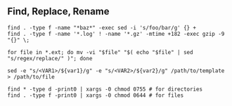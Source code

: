 ## Find, Replace, Rename

    find . -type f -name "*baz*" -exec sed -i 's/foo/bar/g' {} +
    find . -type f -name '*.log' ! -name '*.gz' -mtime +182 -exec gzip -9 "{}" \;

    for file in *.ext; do mv -vi "$file" "$( echo "$file" | sed "s/regex/replace/" )"; done

    sed -e "s/<VAR1>/${var1}/g" -e "s/<VAR2>/${var2}/g" /path/to/template > /path/to/file

    find * -type d -print0 | xargs -0 chmod 0755 # for directories
    find . -type f -print0 | xargs -0 chmod 0644 # for files
